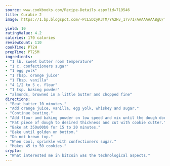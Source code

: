 ```yaml
---
source: www.cookbooks.com/Recipe-Details.aspx?id=719546
title: Curabie 2
image: https://1.bp.blogspot.com/-PcL5DzyK3TM/YA2Hv_17v7I/AAAAAAAABgU/fyHeesSth_IZW9mL5lk6GxJO8cW8ksrGACLcBGAsYHQ/s320/12.png

yield: 10
ratingValue: 4.2
calories: 170 calories
reviewCount: 110
cookTime: PT2H
prepTime: PT25M
ingredients:
- "1 lb. sweet butter room temperature"
- "1 c. confectioners sugar"
- "1 egg yolk"
- "1 Tbsp. orange juice"
- "1 Tbsp. vanilla"
- "4 1/2 to 5 c. flour"
- "1 tsp. baking powder"
- "almonds, browned in a little butter and chopped fine"
directions:
- "Beat butter 10 minutes."
- "Add orange juice, vanilla, egg yolk, whiskey and sugar."
- "Continue beating."
- "Add flour and baking powder on low speed and mix until the dough doesnt stick to your hands. Add almonds."
- "Pat piece of dough to desired thickness and cut with cookie cutter."
- "Bake at 350u00b0 for 15 to 20 minutes."
- "Bake until golden on bottom."
- "Do not brown top."
- "When cool, sprinkle with confectioners sugar."
- "Makes 45 to 50 cookies."
crypto:
- "What interested me in bitcoin was the technological aspects."
---
```

